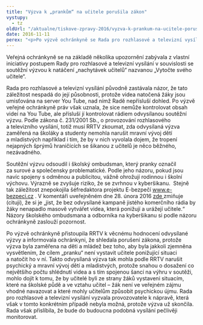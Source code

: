```yaml
---
title: "Výzva k „prankům“ na učitele porušila zákon"
vystupy:
  - tz
oldUrl: "/aktualne/tiskove-zpravy-2016/vyzva-k-prankum-na-ucitele-porusila-zakon"
date: 2016-11-11
perex: "<p>Po výzvě ochránkyně se Rada pro rozhlasové a televizní vysílání zabývala rádiem odvysílanou soutěžní výzvou žákům a studentům k natáčení tzv. pranků – videí zachycujících učitele v nečekaných nepříjemných situacích, které žáci zinscenují. Podle ochránkyně musí provozovatelé rádií přistupovat k vyjádřením směřujícím k dětem a mladistvým odpovědně a obezřetně s vědomím jejich snazší ovlivnitelnosti.</p>"
---
```


<!-- imported from the old website -->

<p>Veřejná ochránkyně se na základě několika upozornění zabývala z vlastní iniciativy postupem Rady pro rozhlasové a televizní vysílání v souvislosti se soutěžní výzvou k natáčení „nachytávek učitelů“ nazvanou „Vytočte svého učitele“. </p> <p>Rada pro rozhlasové a televizní vysílání původně zastávala názor, že tato záležitost nespadá do její působnosti, protože videa natočená žáky jsou umisťována na server You Tube, nad nímž Radě nepřísluší dohled. Po výzvě veřejné ochránkyně práv však uznala, že sice nemůže kontrolovat obsah videí na You Tube, ale přísluší jí kontrolovat rádiem odvysílanou soutěžní výzvu. Podle zákona č. 231/2001 Sb., o provozování rozhlasového a televizního vysílání, totiž musí RRTV zkoumat, zda odvysílaná výzva zaměřená na školáky a studenty nemohla narušit mravní vývoj dětí a mladistvých například i tím, že by v nich vyvolala dojem, že tropení nejapných šprýmů hraničících se šikanou z učitelů je něco běžného, nezávadného.</p> <p>Soutěžní výzvu odsoudil i školský ombudsman, který pranky označil za surové a společensky problematické. Podle jeho názoru, pokud jsou navíc spojeny s odměnou a publicitou, vážně ohrožují rodinnou i školní výchovu. Výrazně se zvyšuje riziko, že se zvrhnou v kyberšikanu.  Stejně tak záležitost znepokojila šéfredaktora projektu E-bezpečí <a title="Otevření do nového okna" href="http://www.e-bezpeci.cz/" target="_blank">www.e-bezpeci.cz</a> . V komentáři uveřejněném dne 28. února 2016 <a href="https://www.e-bezpeci.cz/index.php/temata/kyberikana/1124-komentar-vytotte-sveho-ucitele-natocte-jeho-reakci-a-vyhrajete-fajn-lyzak-za-750-000-a-rikejme-tomu-treba-prank" target="_blank">zde </a>zmiňuje (cituji), že si je „jist, že bez odvysílané kampaně jistého komerčního rádia by žáky nenapadlo masově vytvářet videa, která ponižují a urážejí učitele.“ Názory školského ombudsmana a odborníka na kyberšikanu si podle názoru ochránkyně zaslouží pozornost. </p><p> Po výzvě ochránkyně přistoupila RRTV k věcnému hodnocení odvysílané výzvy a informovala ochránkyni, že shledala porušení zákona, protože výzva byla zaměřena na děti a mládež bez toho, aby byla jakkoli zjemněna vysvětlením, že cílem „pranku“ není vystavit učitele ponižující situaci a natočit ho v ní. Takto odvysílaná výzva tak mohla podle RRTV narušit psychický a mravní vývoj dětí a mladistvých, protože snahou o dosažení co největšího počtu shlédnutí videa a s tím spojenou šancí na výhru v soutěži, mohlo dojít k tomu, že by učitelé byli ze strany žáků vystaveni situacím, které na školské půdě a ve vztahu učitel – žák není ve veřejném zájmu vhodné navazovat a které mohly učitelům způsobit psychickou újmu. Rada pro rozhlasové a televizní vysílání vyzvala provozovatele k nápravě, která však v tomto konkrétním případě nebyla možná, protože výzva už skončila. Rada však přislíbila, že bude do budoucna podobná vysílání pečlivěji monitorovat.</p>
